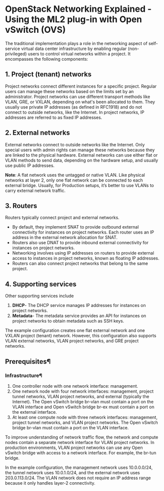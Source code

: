 # OpenStack Networking Explained - Using the ML2 plug-in with Open vSwitch (OVS)

The traditional implementation plays a role in the networking aspect of self-service virtual data center infrastructure by enabling regular (non-privileged) users to control virtual networks within a project. It encompasses the following components:


## 1. Project (tenant) networks

Project networks connect different instances for a specific project. Regular users can manage these networks based on the limits set by an administrator. Project networks can use different transport methods like VLAN, GRE, or VXLAN, depending on what's been allocated to them. They usually use private IP addresses (as defined in RFC1918) and do not connect to outside networks, like the Internet. In project networks, IP addresses are referred to as fixed IP addresses.

## 2. External networks

External networks connect to outside networks like the Internet. Only special users with admin rights can manage these networks because they are linked to the physical hardware. External networks can use either flat or VLAN methods to send data, depending on the hardware setup, and usually use public IP addresses.

**Note**: A flat network uses the untagged or native VLAN. Like physical networks at layer 2, only one flat network can be connected to each external bridge. Usually, for Production setups, it’s better to use VLANs to carry external network traffic.

## 3. Routers

Routers typically connect project and external networks. 
- By default, they implement SNAT to provide outbound external connectivity for instances on project networks. Each router uses an IP address in the external network allocation for SNAT.
- Routers also use DNAT to provide inbound external connectivity for instances on project networks.
- Networking involves using IP addresses on routers to provide external access to instances in project networks, known as floating IP addresses.
- Routers can also connect project networks that belong to the same project.

## 4. Supporting services

Other supporting services include 
1. **DHCP**- The DHCP service manages IP addresses for instances on project networks.
2. **Metadata**- The metadata service provides an API for instances on project networks to obtain metadata such as SSH keys.

The example configuration creates one flat external network and one VXLAN project (tenant) network. However, this configuration also supports VLAN external networks, VLAN project networks, and GRE project networks.

## Prerequisites¶


### Infrastructure¶
1. One controller node with one network interface: management.
2. One network node with four network interfaces: management, project tunnel networks, VLAN project networks, and external (typically the Internet). The Open vSwitch bridge br-vlan must contain a port on the VLAN interface and Open vSwitch bridge br-ex must contain a port on the external interface.
3. At least one compute node with three network interfaces: management, project tunnel networks, and VLAN project networks. The Open vSwitch bridge br-vlan must contain a port on the VLAN interface.

To improve understanding of network traffic flow, the network and compute nodes contain a separate network interface for VLAN project networks. In production environments, VLAN project networks can use any Open vSwitch bridge with access to a network interface. For example, the br-tun bridge.

In the example configuration, the management network uses 10.0.0.0/24, the tunnel network uses 10.0.1.0/24, and the external network uses 203.0.113.0/24. The VLAN network does not require an IP address range because it only handles layer-2 connectivity.

